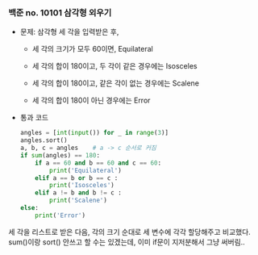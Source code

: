 ### 백준 no. 10101 삼각형 외우기

- 문제: 삼각형 세 각을 입력받은 후, 
  
  - 세 각의 크기가 모두 60이면, Equilateral
  
  - 세 각의 합이 180이고, 두 각이 같은 경우에는 Isosceles
  
  - 세 각의 합이 180이고, 같은 각이 없는 경우에는 Scalene
  
  - 세 각의 합이 180이 아닌 경우에는 Error



- 통과 코드
  
  ```python
  angles = [int(input()) for _ in range(3)]
  angles.sort()
  a, b, c = angles    # a -> c 순서로 커짐
  if sum(angles) == 180:
      if a == 60 and b == 60 and c == 60:
          print('Equilateral')
      elif a == b or b == c :
          print('Isosceles')
      elif a != b and b != c :
          print('Scalene')
  else:
      print('Error')
  
  ```



세 각을 리스트로 받은 다음, 각의 크기 순대로 세 변수에 각각 할당해주고 비교했다. sum()이랑 sort() 안쓰고 할 수는 있겠는데, 이미 if문이 지저분해서 그냥 써버림..


